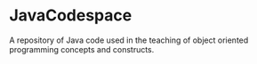 # JavaCodespace
A repository of Java code used in the teaching of object oriented programming concepts and constructs.
